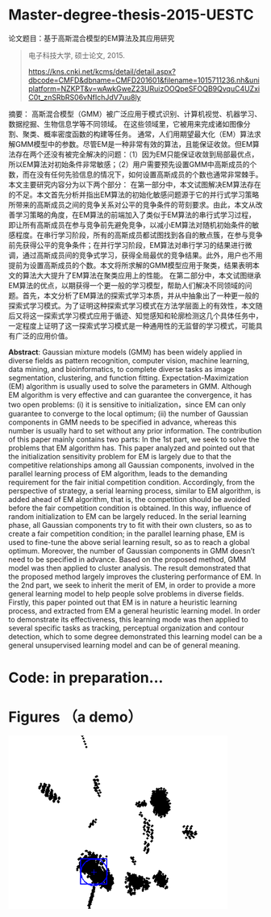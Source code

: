 # Master-degree-thesis-2015-UESTC
论文题目：基于高斯混合模型的EM算法及其应用研究

>电子科技大学, 硕士论文, 2015.
>
>https://kns.cnki.net/kcms/detail/detail.aspx?dbcode=CMFD&dbname=CMFD201601&filename=1015711236.nh&uniplatform=NZKPT&v=wAwkGweZ23URuizOOQpeSFOQB9QvquC4UZxiC0t_znSRbRS06vNfIchJdV7uu8ly

摘要： 高斯混合模型（GMM）被广泛应用于模式识别、计算机视觉、机器学习、数据挖掘、生物信息学等不同领域。 在这些领域里，它被用来完成诸如图像分割、聚类、概率密度函数的构建等任务。
    通常，人们用期望最大化（EM）算法求解GMM模型中的参数。尽管EM是一种非常有效的算法，且能保证收敛。但EM算法存在两个还没有被完全解决的问题：（1）因为EM只能保证收敛到局部最优点，所以EM算法对初始条件非常敏感；（2）用户需要预先设置GMM中高斯成员的个数，而在没有任何先验信息的情况下，如何设置高斯成员的个数也通常非常棘手。
    本文主要研究内容分为以下两个部分：
    在第一部分中，本文试图解决EM算法存在的不足。本文首先分析并指出EM算法的初始化敏感问题源于它的并行式学习策略所带来的高斯成员之间的竞争关系对公平的竞争条件的苛刻要求。由此，本文从改善学习策略的角度，在EM算法的前端加入了类似于EM算法的串行式学习过程，即让所有高斯成员在参与竞争前先避免竞争，以减小EM算法对随机初始条件的敏感程度。在串行学习阶段，所有的高斯成员都试图找到各自的散点簇，在参与竞争前先获得公平的竞争条件；在并行学习阶段，EM算法对串行学习的结果进行微调，通过高斯成员间的竞争式学习，获得全局最优的竞争结果。此外，用户也不用提前为设置高斯成员的个数。本文将所求解的GMM模型应用于聚类，结果表明本文的算法大大提升了EM算法在聚类应用上的性能。
    在第二部分中，本文试图继承EM算法的优点，以期获得一个更一般的学习模型，帮助人们解决不同领域的问题。首先，本文分析了EM算法的探索式学习本质，并从中抽象出了一种更一般的探索式学习模式。为了证明这种探索式学习模式在方法学层面上的有效性，本文随后又将这一探索式学习模式应用于循迹、知觉感知和轮廓检测这几个具体任务中，一定程度上证明了这一探索式学习模式是一种通用性的无监督的学习模式，可能具有广泛的应用价值。

**Abstract**: Gaussian mixture models (GMM) has been widely applied in diverse fields as pattern recognition, computer vision, machine learning, data mining, and bioinformatics, to complete diverse tasks as image segmentation, clustering, and function fitting. Expectation-Maximization (EM) algorithm is usually used to solve the parameters in GMM. Although EM algorithm is very effective and can guarantee the convergence, it has two open problems: (i) it is sensitive to initialization，since EM can only guarantee to converge to the local optimum; (ii) the number of Gaussian components in GMM needs to be specified in advance, whereas this number is usually hard to set without any prior information.
The contribution of this paper mainly contains two parts:
In the 1st part, we seek to solve the problems that EM algorithm has. This paper analyzed and pointed out that the initialization sensitivity problem for EM is largely due to that the competitive relationships among all Gaussian components, involved in the parallel learning process of EM algorithm, leads to the demanding requirement for the fair initial competition condition. Accordingly, from the perspective of strategy, a serial learning process, similar to EM algorithm, is added ahead of EM algorithm, that is, the competition should be avoided before the fair competition condition is obtained. In this way, influence of random initialization to EM can be largely reduced. In the serial learning phase, all Gaussian components try to fit with their own clusters, so as to create a fair competition condition; in the parallel learning phase, EM is used to fine-tune the above serial learning result, so as to reach a global optimum. Moreover, the number of Gaussian components in GMM doesn’t need to be specified in advance. Based on the proposed method, GMM model was then applied to cluster analysis. The result demonstrated that the proposed method largely improves the clustering performance of EM. 
In the 2nd part, we seek to inherit the merit of EM, in order to provide a more general learning model to help people solve problems in diverse fields. Firstly, this paper pointed out that EM is in nature a heuristic learning process, and extracted from EM a general heuristic learning model. In order to demonstrate its effectiveness, this learning mode was then applied to several specific tasks as tracking, perceptual organization and contour detection, which to some degree demonstrated this learning model can be a general unsupervised learning model and can be of general meaning.

# Code: in preparation...
# Figures （a demo）

![image](https://github.com/Teng-Qiu-Clustering/Master-degree-thesis-2015-UESTC/blob/main/dynamic_fig.gif)
 
